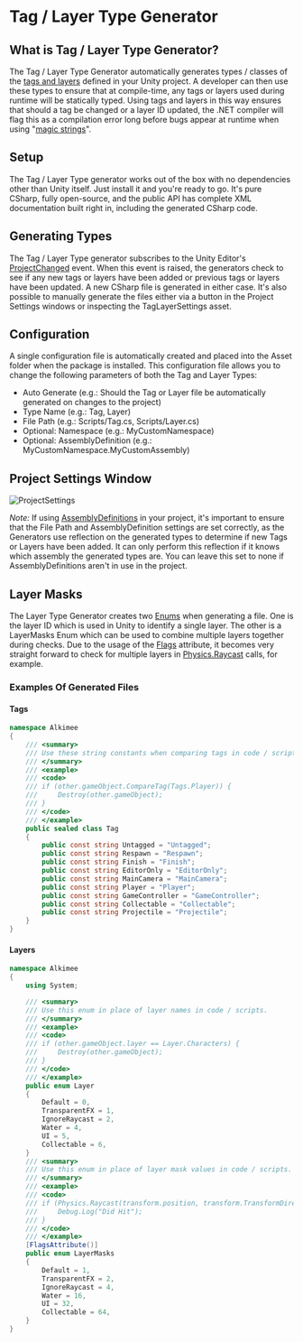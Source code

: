 # Tag / Layer Type Generator

## What is Tag / Layer Type Generator?
The Tag / Layer Type Generator automatically generates types / classes of the
[tags and layers](https://docs.unity3d.com/Manual/class-TagManager.html) defined in your Unity
project. A developer can then use these types to ensure that at compile-time, any tags or layers used
during runtime will be statically typed. Using tags and layers in this way ensures that should a tag
be changed or a layer ID updated, the .NET compiler will flag this as a compilation error
long before bugs appear at runtime when using "[magic strings](https://en.wikipedia.org/wiki/Magic_string)".

## Setup
The Tag / Layer Type generator works out of the box with no dependencies other than Unity itself.
Just install it and you're ready to go. It's pure CSharp, fully open-source, and the public API has complete XML
documentation built right in, including the generated CSharp code.

## Generating Types
The Tag / Layer Type generator subscribes to the Unity Editor's
[ProjectChanged](https://docs.unity3d.com/ScriptReference/EditorApplication-projectChanged.html) event.
When this event is raised, the generators check to see if any new tags or layers have been added or
previous tags or layers have been updated. A new CSharp file is generated in either case. It's also
possible to manually generate the files either via a button in the Project Settings windows or inspecting
the TagLayerSettings asset.

## Configuration
A single configuration file is automatically created and placed into the Asset folder when the package is
installed. This configuration file allows you to change the following parameters of both the Tag and Layer Types:

- Auto Generate (e.g.: Should the Tag or Layer file be automatically generated on changes to the project)
- Type Name (e.g.: Tag, Layer)
- File Path (e.g.: Scripts/Tag.cs, Scripts/Layer.cs)
- Optional: Namespace (e.g.: MyCustomNamespace)
- Optional: AssemblyDefinition (e.g.: MyCustomNamespace.MyCustomAssembly)

## Project Settings Window
![ProjectSettings](https://media.githubusercontent.com/media/AlkimeeGames/TagLayerTypeGenerator/main/Documentation~/ProjectSettings.png)

*Note:* If using [AssemblyDefinitions](https://docs.unity3d.com/Manual/ScriptCompilationAssemblyDefinitionFiles.html) in
your project, it's important to ensure that the File Path and AssemblyDefinition settings are set correctly,
as the Generators use reflection on the generated types to determine if new Tags or Layers have been added. It
can only perform this reflection if it knows which assembly the generated types are. You can leave this set to none
if AssemblyDefinitions aren't in use in the project.

## Layer Masks
The Layer Type Generator creates two [Enums](https://docs.microsoft.com/en-us/dotnet/csharp/language-reference/builtin-types/enum)
when generating a file. One is the layer ID which is used in Unity to identify a single layer. The other is a LayerMasks Enum
which can be used to combine multiple layers together during checks. Due to the usage of the
[Flags](https://docs.microsoft.com/en-us/dotnet/api/system.flagsattribute?view=netstandard-2.0) attribute, it becomes very straight
forward to check for multiple layers in [Physics.Raycast](https://docs.unity3d.com/ScriptReference/Physics.Raycast.html)
calls, for example.

### Examples Of Generated Files
#### Tags
```c#
namespace Alkimee
{
    /// <summary>
    /// Use these string constants when comparing tags in code / scripts.
    /// </summary>
    /// <example>
    /// <code>
    /// if (other.gameObject.CompareTag(Tags.Player)) {
    ///     Destroy(other.gameObject);
    /// }
    /// </code>
    /// </example>
    public sealed class Tag
    {
        public const string Untagged = "Untagged";
        public const string Respawn = "Respawn";
        public const string Finish = "Finish";
        public const string EditorOnly = "EditorOnly";
        public const string MainCamera = "MainCamera";
        public const string Player = "Player";
        public const string GameController = "GameController";
        public const string Collectable = "Collectable";
        public const string Projectile = "Projectile";
    }
}
```
#### Layers
```c#
namespace Alkimee
{
    using System;

    /// <summary>
    /// Use this enum in place of layer names in code / scripts.
    /// </summary>
    /// <example>
    /// <code>
    /// if (other.gameObject.layer == Layer.Characters) {
    ///     Destroy(other.gameObject);
    /// }
    /// </code>
    /// </example>
    public enum Layer
    {
        Default = 0,
        TransparentFX = 1,
        IgnoreRaycast = 2,
        Water = 4,
        UI = 5,
        Collectable = 6,
    }
    /// <summary>
    /// Use this enum in place of layer mask values in code / scripts.
    /// </summary>
    /// <example>
    /// <code>
    /// if (Physics.Raycast(transform.position, transform.TransformDirection(Vector3.forward), out RaycastHit hit, Mathf.Infinity, (int) (LayerMasks.Characters | LayerMasks.Water)) {
    ///     Debug.Log("Did Hit");
    /// }
    /// </code>
    /// </example>
    [FlagsAttribute()]
    public enum LayerMasks
    {
        Default = 1,
        TransparentFX = 2,
        IgnoreRaycast = 4,
        Water = 16,
        UI = 32,
        Collectable = 64,
    }
}

```